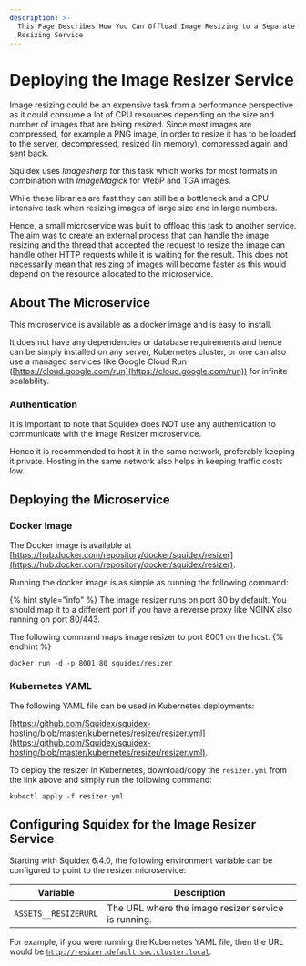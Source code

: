 ```yaml
---
description: >-
  This Page Describes How You Can Offload Image Resizing to a Separate Image
  Resizing Service
---
```


# Deploying the Image Resizer Service

Image resizing could be an expensive task from a performance perspective as it could consume a lot of CPU resources depending on the size and number of images that are being resized. Since most images are compressed, for example a PNG image, in order to resize it has to be loaded to the server, decompressed, resized (in memory), compressed again and sent back.&#x20;

Squidex uses _Imagesharp_ for this task which works for most formats in combination with _ImageMagick_ for WebP and TGA images.

While these libraries are fast they can still be a bottleneck and a CPU intensive task when resizing images of large size and in large numbers.&#x20;

Hence, a small microservice was built to offload this task to another service. The aim was to create an external process that can handle the image resizing and the thread that accepted the request to resize the image can handle other HTTP requests while it is waiting for the result. This does not necessarily mean that resizing of images will become faster as this would depend on the resource allocated to the microservice.

## About The Microservice

This microservice is available as a docker image and is easy to install.

It does not have any dependencies or database requirements and hence can be simply installed on any server, Kubernetes cluster, or one can also use a managed services like Google Cloud Run ([https://cloud.google.com/run](https://cloud.google.com/run)) for infinite scalability.&#x20;

### Authentication

It is important to note that Squidex does NOT use any authentication to communicate with the Image Resizer microservice.

Hence it is recommended to host it in the same network, preferably keeping it private. Hosting in the same network also helps in keeping traffic costs low.

## Deploying the Microservice

### Docker Image&#x20;

The Docker image is available at [https://hub.docker.com/repository/docker/squidex/resizer](https://hub.docker.com/repository/docker/squidex/resizer).

Running the docker image is as simple as running the following command:

{% hint style="info" %}
The image resizer runs on port 80 by default. You should map it to a different port if you have a reverse proxy like NGINX also running on port 80/443.

The following command maps image resizer to port 8001 on the host.
{% endhint %}

```
docker run -d -p 8001:80 squidex/resizer
```

### Kubernetes YAML

The following YAML file can be used in Kubernetes deployments:&#x20;

[https://github.com/Squidex/squidex-hosting/blob/master/kubernetes/resizer/resizer.yml](https://github.com/Squidex/squidex-hosting/blob/master/kubernetes/resizer/resizer.yml).

To deploy the resizer in Kubernetes, download/copy the `resizer.yml` from the link above and simply run the following command:

```
kubectl apply -f resizer.yml
```

## Configuring Squidex for the Image Resizer Service

Starting with Squidex 6.4.0, the following environment variable can be configured to point to the resizer microservice:

| Variable             | Description                                          |
| -------------------- | ---------------------------------------------------- |
| `ASSETS__RESIZERURL` | The URL where the image resizer service is running.  |

For example, if you were running the Kubernetes YAML file, then the URL would be [`http://resizer.default.svc.cluster.local`](http://resizer.default.svc.cluster.local).
